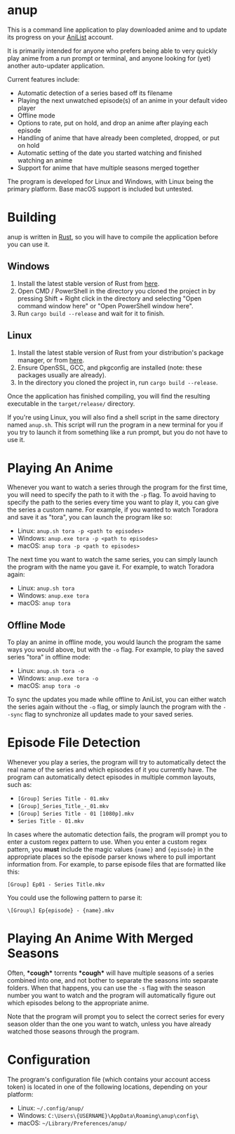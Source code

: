 # anup
This is a command line application to play downloaded anime and to update its progress on your [AniList](https://anilist.co) account.

It is primarily intended for anyone who prefers being able to very quickly play anime from a run prompt or terminal, and anyone looking for (yet) another auto-updater application.

Current features include:
* Automatic detection of a series based off its filename
* Playing the next unwatched episode(s) of an anime in your default video player
* Offline mode
* Options to rate, put on hold, and drop an anime after playing each episode
* Handling of anime that have already been completed, dropped, or put on hold
* Automatic setting of the date you started watching and finished watching an anime
* Support for anime that have multiple seasons merged together

The program is developed for Linux and Windows, with Linux being the primary platform.
Base macOS support is included but untested.

# Building
anup is written in [Rust](https://www.rust-lang.org), so you will have to compile the application before you can use it.

Windows
-------
1. Install the latest stable version of Rust from [here](https://rustup.rs).
2. Open CMD / PowerShell in the directory you cloned the project in by pressing Shift + Right click in the directory and selecting "Open command window here" or "Open PowerShell window here".
3. Run `cargo build --release` and wait for it to finish.

Linux
-----
1. Install the latest stable version of Rust from your distribution's package manager, or from [here](https://rustup.rs).
2. Ensure OpenSSL, GCC, and pkgconfig are installed (note: these packages usually are already).
3. In the directory you cloned the project in, run `cargo build --release`.

Once the application has finished compiling, you will find the resulting executable in the `target/release/` directory.

If you're using Linux, you will also find a shell script in the same directory named `anup.sh`.
This script will run the program in a new terminal for you if you try to launch it from something like a run prompt, but you do not have to use it.

# Playing An Anime
Whenever you want to watch a series through the program for the first time, you will need to specify the path to it with the `-p` flag.
To avoid having to specify the path to the series every time you want to play it, you can give the series a custom name.
For example, if you wanted to watch Toradora and save it as "tora", you can launch the program like so:
* Linux: `anup.sh tora -p <path to episodes>`
* Windows: `anup.exe tora -p <path to episodes>`
* macOS: `anup tora -p <path to episodes>`

The next time you want to watch the same series, you can simply launch the program with the name you gave it. For example, to watch Toradora again:
* Linux: `anup.sh tora`
* Windows: `anup.exe tora`
* macOS: `anup tora`

Offline Mode
------------
To play an anime in offline mode, you would launch the program the same ways you would above, but with the `-o` flag. For example, to play the saved series "tora" in offline mode:
* Linux: `anup.sh tora -o`
* Windows: `anup.exe tora -o`
* macOS: `anup tora -o`

To sync the updates you made while offline to AniList, you can either watch the series again without the `-o` flag, or simply launch the program with the `--sync` flag to synchronize all updates made to your saved series.

# Episode File Detection
Whenever you play a series, the program will try to automatically detect the real name of the series and which episodes of it you currently have.
The program can automatically detect episodes in multiple common layouts, such as:

* `[Group] Series Title - 01.mkv`
* `[Group]_Series_Title_-_01.mkv`
* `[Group] Series Title - 01 [1080p].mkv`
* `Series Title - 01.mkv`

In cases where the automatic detection fails, the program will prompt you to enter a custom regex pattern to use.
When you enter a custom regex pattern, you **must** include the magic values `{name}` and `{episode}` in the appropriate places so the episode parser knows where to pull important information from.
For example, to parse episode files that are formatted like this:

`[Group] Ep01 - Series Title.mkv`

You could use the following pattern to parse it:

`\[Group\] Ep{episode} - {name}.mkv`

# Playing An Anime With Merged Seasons
Often, **\*cough\*** torrents **\*cough\*** will have multiple seasons of a series combined into one, and not bother to separate the seasons into separate folders.
When that happens, you can use the `-s` flag with the season number you want to watch and the program will automatically figure out which episodes belong to the appropriate anime.

Note that the program will prompt you to select the correct series for every season older than the one you want to watch, unless you have already watched those seasons through the program.

# Configuration

The program's configuration file (which contains your account access token) is located in one of the following locations, depending on your platform:
* Linux: `~/.config/anup/`
* Windows: `C:\Users\{USERNAME}\AppData\Roaming\anup\config\`
* macOS: `~/Library/Preferences/anup/`
